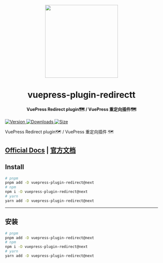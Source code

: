<!-- markdownlint-disable -->
<p align="center">
  <img width="240" src="https://vuepress-theme-hope.github.io/v2/logo.svg" style="text-align: center;">
</p>
<h1 align="center">vuepress-plugin-redirectt</h1>
<h4 align="center">VuePress Redirect plugin🗺️ / VuePress 重定向插件🗺️</h4>

[![Version](https://img.shields.io/npm/v/vuepress-plugin-redirect/next.svg?style=flat-square&logo=npm) ![Downloads](https://img.shields.io/npm/dm/vuepress-plugin-redirect.svg?style=flat-square&logo=npm) ![Size](https://img.shields.io/bundlephobia/min/vuepress-plugin-redirect?style=flat-square&logo=npm)](https://www.npmjs.com/package/vuepress-plugin-redirect)

<!-- markdownlint-restore -->

VuePress Redirect plugin🗺️ / VuePress 重定向插件 🗺️

## [Official Docs](https://vuepress-theme-hope.github.io/v2/redirect/) | [官方文档](https://vuepress-theme-hope.gitee.io/v2/redirect/zh/)

## Install

```bash
# pnpm
pnpm add -D vuepress-plugin-redirect@next
# npm
npm i -D vuepress-plugin-redirect@next
# yarn
yarn add -D vuepress-plugin-redirect@next
```

---

## 安装

```bash
# pnpm
pnpm add -D vuepress-plugin-redirect@next
# npm
npm i -D vuepress-plugin-redirect@next
# yarn
yarn add -D vuepress-plugin-redirect@next
```
